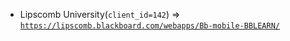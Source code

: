  - Lipscomb University(`client_id=142`) => [`https://lipscomb.blackboard.com/webapps/Bb-mobile-BBLEARN/`](https://lipscomb.blackboard.com/webapps/Bb-mobile-BBLEARN/)
